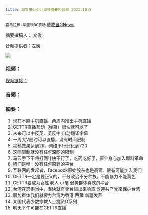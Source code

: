 ```yaml
---
title: 郭文贵Gettr直播摘要和音频 2021.10.8
---
```

`喜马拉雅-华盛顿DC农场` [轉載自GNews](https://gnews.org/zh-hans/1582572/)

摘要撰稿人： 文俊

音频提供者：左媛


![](https://assets.gnews.org/wp-content/uploads/2021/10/Screen-Shot-2021-10-08-at-11.40.28-PM.png)


### 视频：

[视频链接：](https://gettr.com/streaming/pdljpq4b92)

### 音频：

### 摘要：

1. 现在不能手机直播，两周内推出手机直播
2. GETTR直播互动（弹幕）很快就可以了
3. 未来可以中反英、英反中 自动翻译字幕
4. 一周大V随时可以直播，没有时间限制
5. 视频效果达到2K，网络不行弱化到720
6. 这回限制就没有任何深网的限制
7. 马云手下干将打两针快不行了，吃药吃好了，要全身心加入爆料革命
8. 咱们是唯一没有任何原罪的平台
9. 互联网的发起者，Facebook原始股东也是高管、很有可能加入我们
10. GETTR一定是要正义的，不分政治不分种族，不能暴力不能黄色
11. GETTR要成为女性 老人 小孩 弱势群体喜欢的平台
12. 台湾在恐惧当中，很快就有卖台贼出来响应 欢迎共产党来保护台湾
13. 弱势群体我们就要为台湾为香港 西藏 新疆发声
14. 某国代表少数宗教人士投资G系列
15. 明天下午可能在GETTR直播
